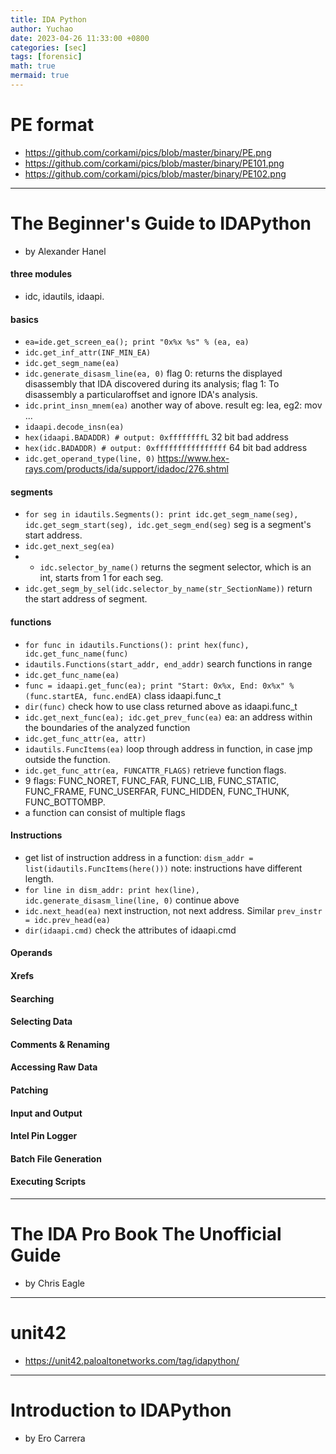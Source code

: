 ```yaml
---
title: IDA Python
author: Yuchao
date: 2023-04-26 11:33:00 +0800
categories: [sec]
tags: [forensic]
math: true
mermaid: true
---
```


# PE format
- https://github.com/corkami/pics/blob/master/binary/PE.png
- https://github.com/corkami/pics/blob/master/binary/PE101.png
- https://github.com/corkami/pics/blob/master/binary/PE102.png


---

# The Beginner's Guide to IDAPython 
- by Alexander Hanel

#### three modules
- idc, idautils, idaapi.

#### basics
- ``` ea=ide.get_screen_ea(); print "0x%x %s" % (ea, ea) ```
- ``` idc.get_inf_attr(INF_MIN_EA) ``` 
- ``` idc.get_segm_name(ea) ```
- ``` idc.generate_disasm_line(ea, 0) ``` flag 0: returns the displayed disassembly that IDA discovered during its analysis; flag 1: To disassembly a particularoffset and ignore IDA's analysis. 
- ``` idc.print_insn_mnem(ea) ``` another way of above. result eg: lea, eg2: mov ...
- ``` idaapi.decode_insn(ea) ```
- ``` hex(idaapi.BADADDR) # output: 0xffffffffL ``` 32 bit bad address
- ``` hex(idc.BADADDR) # output: 0xffffffffffffffff ``` 64 bit bad address
- ``` idc.get_operand_type(line, 0) ``` https://www.hex-rays.com/products/ida/support/idadoc/276.shtml

#### segments
- ``` for seg in idautils.Segments(): print idc.get_segm_name(seg), idc.get_segm_start(seg), idc.get_segm_end(seg) ``` seg is a segment's start address.
- ``` idc.get_next_seg(ea) ```
- - ``` idc.selector_by_name() ``` returns the segment selector, which is an int, starts from 1 for each seg.
- ``` idc.get_segm_by_sel(idc.selector_by_name(str_SectionName)) ``` return the start address of segment.

#### functions
- ``` for func in idautils.Functions(): print hex(func), idc.get_func_name(func) ```
- ``` idautils.Functions(start_addr, end_addr) ``` search functions in range
- ``` idc.get_func_name(ea) ```
- ``` func = idaapi.get_func(ea); print "Start: 0x%x, End: 0x%x" % (func.startEA, func.endEA) ``` class idaapi.func_t
- ``` dir(func) ``` check how to use class returned above as idaapi.func_t
- ``` idc.get_next_func(ea); idc.get_prev_func(ea) ``` ea:  an address within the boundaries of the analyzed function
- ``` idc.get_func_attr(ea, attr) ```
- ``` idautils.FuncItems(ea) ``` loop through address in function, in case jmp outside the function.
- ``` idc.get_func_attr(ea, FUNCATTR_FLAGS) ``` retrieve function flags.
- 9 flags: FUNC_NORET, FUNC_FAR, FUNC_LIB, FUNC_STATIC, FUNC_FRAME, FUNC_USERFAR, FUNC_HIDDEN, FUNC_THUNK, FUNC_BOTTOMBP.
- a function can consist of multiple flags

#### Instructions
- get list of instruction address in a function: ``` dism_addr = list(idautils.FuncItems(here())) ``` note: instructions have different length.
- ``` for line in dism_addr: print hex(line), idc.generate_disasm_line(line, 0) ``` continue above
- ``` idc.next_head(ea) ``` next instruction, not next address. Similar ``` prev_instr = idc.prev_head(ea) ```
- ``` dir(idaapi.cmd) ``` check the attributes of idaapi.cmd

#### Operands



#### Xrefs
#### Searching
#### Selecting Data
#### Comments & Renaming
#### Accessing Raw Data
#### Patching
#### Input and Output
#### Intel Pin Logger
#### Batch File Generation
#### Executing Scripts



---

# The IDA Pro Book The Unofficial Guide 
- by Chris Eagle



---

# unit42
- https://unit42.paloaltonetworks.com/tag/idapython/



---

# Introduction to IDAPython
- by Ero Carrera
